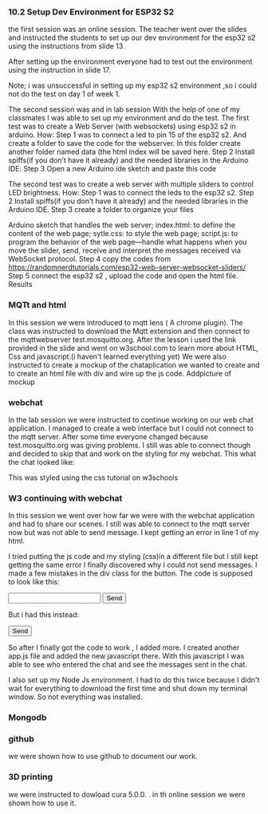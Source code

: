 ### 10.2 Setup Dev Environment for ESP32 S2
the first session was an online session. The teacher went over the slides and instructed the students to set up our  dev environment for the esp32 s2 using the instructions from slide 13.



After setting up the environment everyone had to test out the environment using the instruction in slide 17.


Note; i was unsuccessful in setting up my esp32 s2 environment ,so i could not do the test on day 1 of week 1.

The second session was and in lab session
With the help of one of my classmates I was able to set up my environment and do the test.
The first test was to create a Web Server (with websockets) using esp32 s2 in arduino.
How:
Step 1 was to connect a led to pin 15 of the  esp32 s2. And create a folder to save the code for the webserver. In this folder create another folder named data (the html index will be saved here.
Step 2 Install spiffs(if you don’t have it already) and the needed libraries in the Arduino IDE.
Step 3 Open a new Arduino ide sketch and paste this code

The second test was to create a web server with multiple sliders to control LED brightness. 
How:
Step 1 was to connect the leds to the  esp32 s2. 
Step 2 Install spiffs(if you don’t have it already) and the needed libraries in the Arduino IDE.
Step 3 create a folder to organize your files
          
Arduino sketch that handles the web server;
index.html: to define the content of the web page;
sytle.css: to style the web page;
script.js: to program the behavior of the web page—handle what happens when you move the slider, send, receive and interpret the messages received via WebSocket protocol.
Step 4 copy the codes from https://randomnerdtutorials.com/esp32-web-server-websocket-sliders/
Step 5 connect the esp32 s2 , upload the code and open the html file.
 Results


### MQTt and html
In this session we were introduced to mqtt lens ( A chrome plugin). The class was instructed to download the Mqtt extension and then connect to the mqttwebserver test.mosquitto.org.
After the lesson i used the link provided in the slide and went on w3school.com to learn more about HTML, Css and javascript.(i haven't learned everything yet)
We were also instructed to create a mockup of the chataplication we wanted to create and to create an html file with div and wire up the js code.
Addpicture of mockup








### webchat
In the lab session we were instructed to continue working on our web chat application. I managed to create a web interface but I could not connect to the mqtt server. 
After some time everyone changed because test.mosquitto.org was giving problems.
I still was able to connect though and decided to skip that and work on the styling for my webchat.
This what the chat looked like:


This was styled using the css tutorial on w3schools

### W3 continuing with webchat
In this session we went over how far we were with the webchat application and had to share our scenes. I still was able to connect to the mqtt server now but was not able to send message. I kept getting an error in line 1 of my html.

I tried putting the js code and my styling (css)in a different file but I still kept getting the same error
I finally discovered why I could not send messages. I made a few mistakes in the div class for the button. 
The code is supposed to look like this:
<div class="text" class="chatbox" id="chatlog">
      <input class="input"type="text" id="chatInput" id="sendMesageButton>
        <button class="sendbutton">
             <button onclick="sendMessageButton(getElementById('chatInput').value);getElementById('chatInput').value='';">Send</button>
			 </div> 
															 
But i had this instead:
															 
<div class="text" class="chatbox id=chatlog>
      <input class="inpt"type="text id="chatInput" id="sendMesageButton>
        <button class=sendbutton">
             <button onclick="sendMessageButton(getElementById('chatInput').value);getElementById('chatInput').value='';">Send</button>
			 </div> 

So after I finally got the code to work , I added more. I created another app.js file and added the new javascript there. With this javascript I was able to see who entered the chat and see the messages sent in the chat.



I also set up my Node Js environment. I had to do this twice because I didn't wait for everything to download the first time and shut down my terminal window.
So not everything was installed.
															 
### Mongodb
															 
### github
we were shown how to use github to document our work.
### 3D printing
we were instructed to dowload cura 5.0.0. . in th online session we were shown how to use it.															 
															 
															 
															 
															 




